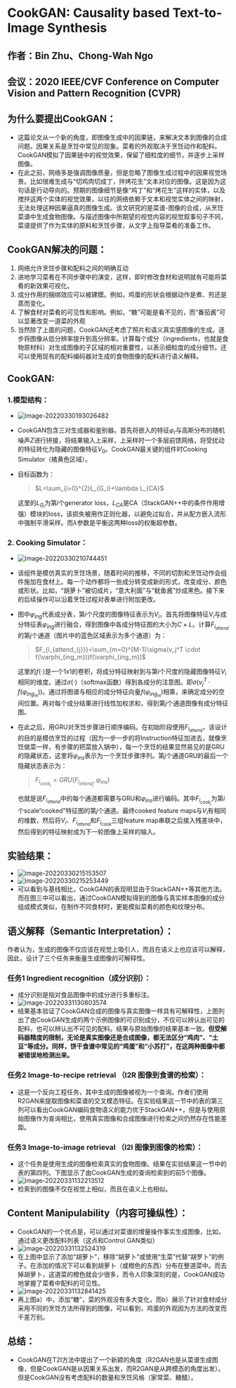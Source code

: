 # CookGAN: Causality based Text-to-Image Synthesis

## 作者：Bin Zhu、Chong-Wah Ngo

## 会议：2020 IEEE/CVF Conference on Computer Vision and Pattern Recognition (CVPR)

## 为什么要提出CookGAN：

* 这篇论文从一个新的角度，即图像生成中的因果链，来解决文本到图像的合成问题。因果关系是烹饪中常见的现象。菜肴的外观取决于烹饪动作和配料。CookGAN模拟了因果链中的视觉效果，保留了细粒度的细节，并逐步上采样图像。
* 在此之前，网络多是强调图像质量，但是忽略了图像生成过程中的因果视觉场景。比如很难生成与“切鸡肉切成丁，拌烤花生”文本对应的图像。这是因为这句话是行动导向的。预期的图像细节是像“鸡丁”和“烤花生”这样的实体，以及搅拌这两个实体的视觉效果，以往的网络依赖于文本和视觉实体之间的映射，无法处理这种因果逼真的图像生成。该文研究的是菜谱-图像的合成，从烹饪菜谱中生成食物图像。与描述图像中所期望的视觉内容的视觉叙事句子不同，菜谱提供了作为实体的原料和烹饪步骤，从文字上指导菜肴的准备工作。

## CookGAN解决的问题：

1. 网络允许烹饪步骤和配料之间的明确互动
2. 进地学习菜肴在不同步骤中的演变，这样，即时修改食材和说明就有可能将菜肴的新效果可视化。
3. 成分作用的捆绑效应可以被建模。例如，鸡蛋的形状会根据动作是煮、煎还是蒸而变化。
4. 了解食材对菜肴的可见性和影响。例如，“糖”可能是看不见的，而“番茄酱”可以显著改变一道菜的外观
5. 当然除了上面的问题，CookGAN还考虑了照片和语义真实感图像的生成。逐步将图像从低分辨率提升到高分辨率。计算每个成分（ingredients，也就是食物原材料）对生成图像的子区域的相对重要性，以表示细粒度的成分细节。还可以使用现有的配料编码器对生成的食物图像的配料进行语义解释。

## CookGAN:

### 1.模型结构：

* ![image-20220330193026482](./CookGAN%20Causality%20based%20Text-to-Image%20Synthesis%EF%BC%9A_img/image-20220330193026482.png)

* CookGAN包含三对生成器和鉴别器。首先将嵌入的特征$\varphi_r$与高斯分布的随机噪声$Z$进行拼接，将结果输入上采样，上采样时一个多层前馈网络，将受扰动的特征转化为隐藏的图像特征$V_0$。CookGAN最关键的组件时Cooking Simulator（橘黄色区域）。

* 目标函数为：

  >$L=\sum_{i=0}^{2}L_{G_i}+\lambda L_{CA}$

  这里的$L_{G_i}$为第$i$个generator loss，$L_{CA}$是CA（StackGAN++中的条件作用增强）模块的loss，该损失被用作正则化器，以避免过拟合，并从配方嵌入流形中强制平滑采样。而$\lambda$参数是平衡这两种loss的权衡超参数。

### 2. Cooking Simulator：

* ![image-20220330210744451](./CookGAN%20Causality%20based%20Text-to-Image%20Synthesis%EF%BC%9A_img/image-20220330210744451.png)

* 该组件是模仿真实的烹饪场景，随着时间的推移，不同的切割和烹饪动作会组件施加在食材上。每一个动作都将一些成分转变成新的形式，改变成分、颜色或形状。比如，“胡萝卜”被切成片，“意大利面”与“鱿鱼酱”炒成黑色。接下来的后续操作可以沿着烹饪过程对表单进行附加更改。

* 图中$\varphi_{ing}$代表成分表，第$i$个尺度的图像特征表示为$V_i$，首先将图像特征$V_i$与成分特征表$\varphi_{ing}$进行融合，得到图像中各成分特征图的大小为$C \times L$。计算$F_{i_{attend}}$的第$j$个通道（图片中的蓝色区域表示为多个通道）为：

  > $F_{i_{attend_{j}}}=\sum_{m=0}^{M-1}\sigma(v_j^T \cdot f(\varphi_{ing_m}))f(\varphi_{ing_m})$

  这里的$f(\cdot)$是一个1x1的卷积，将成分特征映射到与第$i$个尺度的隐藏图像特征$V_i$相同的维度。通过$\sigma(\cdot)$（softmax函数）得到各成分的注意图。即$\sigma(v_j^T \cdot f(\varphi_{ing_m}))$。通过将图谱与相应的成分特征向量$f(\varphi_{ing_m})$相乘，来确定成分的空间位置。再对每个成分结果进行线性加权求和，得到第$j$个通道图像有成分特征图。

* 在此之后，用GRU对烹饪步骤进行顺序编码。在初始阶段使用$F_{i_{attend}}$，该设计的目的是模仿烹饪的过程（因为一步一步的将Instruction特征加进去，就像烹饪做菜一样，有步骤的把菜放入锅中），每一个烹饪的结果显然易见的是GRU的隐藏状态，这里将$\varphi_{ins}$表示为一个烹饪步骤序列。第$j$个通道GRU的最后一个隐藏状态表示为：

  > $F_{i_{cook_j}}=GRU(F_{i_{attend_j}},\varphi_{ins})$

  也就是说$F_{i_{attend}}$中的每个通道都需要与GRU和$\varphi_{ins}$进行编码。其中$F_{i_{cook_j}}$为第$i$个scale“cooked”特征图的第$j$个通道。最终cooked feature maps与$V_i$有相同的维数，然后将$V_i$、$F_{i_{attend}}$和$F_{i_{cook}}$三组feature map串联之后接入残差块中，然后得到的特征映射成为下一轮图像上采样的输入。

## 实验结果：

* ![image-20220330215153507](./CookGAN%20Causality%20based%20Text-to-Image%20Synthesis%EF%BC%9A_img/image-20220330215153507.png)
* ![image-20220330215253449](./CookGAN%20Causality%20based%20Text-to-Image%20Synthesis%EF%BC%9A_img/image-20220330215253449.png)
* 可以看到与基线相比，CookGAN的表现明显由于StackGAN++等其他方法。而在图三中可以看出，通过CookGAN模拟得到的图像与真实样本图像的成分组成模式类似，在制作不同食材时，更能模拟菜肴的颜色和纹理分布。

## 语义解释（Semantic Interpretation）：

作者认为，生成的图像不仅应该在视觉上吸引人，而且在语义上也应该可以解释，因此，设计了三个任务来衡量生成图像的可解释性。

### 任务1 Ingredient recognition（成分识别）：

* 成分识别是指对食品图像中的成分进行多重标注。
* ![image-20220331130803574](./CookGAN%20Causality%20based%20Text-to-Image%20Synthesis%EF%BC%9A_img/image-20220331130803574.png)
* 结果基本验证了CookGAN合成的图像与真实图像一样具有可解释性，上图列出了由CookGAN生成的两个示例图像的可识别成分，不仅可以辨认出可见的配料，也可以辨认出不可见的配料。结果与原始图像的结果基本一致。**但受解码器精度的限制，无论是真实图像还是合成图像，都无法区分“鸡肉”、“土豆”等成分。同样，饼干食谱中常见的“鸡蛋”和“小苏打”，在这两种图像中都被错误地检测出来。**

### 任务2 Image-to-recipe retrieval （I2R 图像到食谱的检索）：

* 这是一个反向工程任务，其中生成的图像被视为一个查询。作者们使用R2GAN来提取图像和菜谱的交叉模态特征。在实验结果这一节中的表的第三列可以看出CookGAN编码食物语义的能力优于StackGAN++，但是与使用原始图像作为查询相比，使用真实图像和合成图像进行检索之间仍然存在性能差距。

### 任务3 Image-to-image retrieval （I2I 图像到图像的检索）：

* 这个任务是使用生成的图像检索真实的食物图像。结果在实验结果这一节中的表的第四列。下图显示了由CookGAN生成的查询检索到的前5个图像。
* ![image-20220331132213512](./CookGAN%20Causality%20based%20Text-to-Image%20Synthesis%EF%BC%9A_img/image-20220331132213512.png)
* 检索到的图像不仅在视觉上相似，而且在语义上也相似。

## Content Manipulability（内容可操纵性）：

* CookGAN的一个优点是，可以通过对菜谱的增量操作事实生成图像，比如，通过语义更改配料列表（这点和Control GAN类似）
* ![image-20220331132524319](./CookGAN%20Causality%20based%20Text-to-Image%20Synthesis%EF%BC%9A_img/image-20220331132524319.png)
* 在上图中显示了添加“胡萝卜”，移除“胡萝卜”或使用“生菜”代替“胡罗卜”的例子。在添加的情况下可以看到胡萝卜（或橙色的东西）分布在整道菜中。而去掉胡萝卜，这道菜的橙色就会少很多，而令人印象深刻的是，CookGAN成功地掌握了菜肴中配料的可见性。
* ![image-20220331132841425](./CookGAN%20Causality%20based%20Text-to-Image%20Synthesis%EF%BC%9A_img/image-20220331132841425.png)
* 再上图a）中，添加“糖”，菜的外观没有多大变化，而b）展示了针对食材成分采用不同的烹饪方法所得到的图像，可以看到，鸡蛋的外观因为方法的改变而千差万别。

## 总结：

* CookGAN在T2I方法中提出了一个新颖的角度（R2GAN也是从菜谱生成图像，但是CookGAN是从因果关系出发，而R2GAN是从跨模态的角度出发）。但是CookGAN没有考虑配料的数量和烹饪风格（家常菜、糖醋）。

